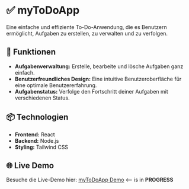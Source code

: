 # ✅ myToDoApp

Eine einfache und effiziente To-Do-Anwendung, die es Benutzern ermöglicht, Aufgaben zu erstellen, zu verwalten und zu verfolgen.

## 🚀 Funktionen

- **Aufgabenverwaltung:** Erstelle, bearbeite und lösche Aufgaben ganz einfach.
- **Benutzerfreundliches Design:** Eine intuitive Benutzeroberfläche für eine optimale Benutzererfahrung.
- **Aufgabenstatus:** Verfolge den Fortschritt deiner Aufgaben mit verschiedenen Status.

## 📦 Technologien

- **Frontend:** React
- **Backend:** Node.js
- **Styling:** Tailwind CSS

## 🌐 Live Demo

Besuche die Live-Demo hier: [myToDoApp Demo](https://dein-live-demo-link.com) <-- is in **PROGRESS**